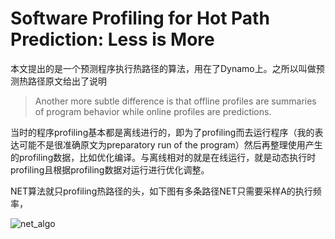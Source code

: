 # Software Profiling for Hot Path Prediction: Less is More
本文提出的是一个预测程序执行热路径的算法，用在了Dynamo上。之所以叫做预测热路径原文给出了说明

>Another more subtle difference is that offline profiles are summaries of program behavior while online profiles are predictions.

当时的程序profiling基本都是离线进行的，即为了profiling而去运行程序（我的表达可能不是很准确原文为preparatory run of the program）然后再整理使用产生的profiling数据，比如优化编译。与离线相对的就是在线运行，就是动态执行时profiling且根据profiling数据对运行进行优化调整。

NET算法就只profiling热路径的头，如下图有多条路径NET只需要采样A的执行频率，

![net_algo](pictures/net_algo.svg)